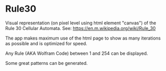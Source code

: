 # Rule30
Visual representation (on pixel level using html element "canvas") of the Rule 30 Cellular Automata.
See: https://en.m.wikipedia.org/wiki/Rule_30

The app makes maximum use of the html page to show as many iterations as possible
and is optimized for speed.

Any Rule (AKA Wolfram Code) between 1 and 254 can be displayed.

Some great patterns can be generated.


